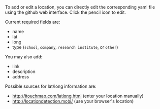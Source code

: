 To add or edit a location, you can directly edit the corresponding yaml file using the github web interface. Click the pencil icon to edit.

Current required fields are:
 * name
 * lat
 * long
 * type (`school`, `company`, `research institute`, or `other`)

You may also add:
 * link
 * description
 * address

Possible sources for lat/long information are:
 * http://itouchmap.com/latlong.html (enter your location manually)
 * http://locationdetection.mobi/ (use your browser's location)

